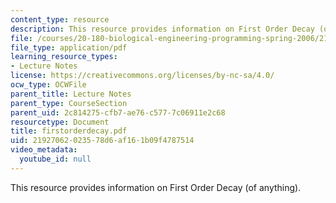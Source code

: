 ```yaml
---
content_type: resource
description: This resource provides information on First Order Decay (of anything).
file: /courses/20-180-biological-engineering-programming-spring-2006/21927062023578d6af161b09f4787514_firstorderdecay.pdf
file_type: application/pdf
learning_resource_types:
- Lecture Notes
license: https://creativecommons.org/licenses/by-nc-sa/4.0/
ocw_type: OCWFile
parent_title: Lecture Notes
parent_type: CourseSection
parent_uid: 2c814275-cfb7-ae76-c577-7c06911e2c68
resourcetype: Document
title: firstorderdecay.pdf
uid: 21927062-0235-78d6-af16-1b09f4787514
video_metadata:
  youtube_id: null
---
```

This resource provides information on First Order Decay (of anything).